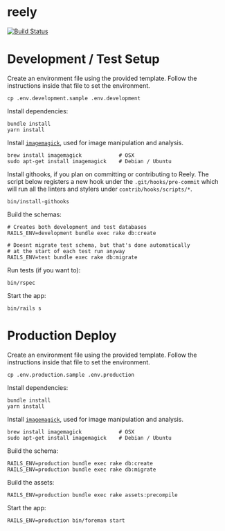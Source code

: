 # reely

[![Build Status](https://gitlab.com/reely/reely/badges/master/build.svg)](https://gitlab.com/reely/reely/pipelines)


# Development / Test Setup

Create an environment file using the provided template. Follow the instructions inside that file to set the environment.

```
cp .env.development.sample .env.development
```

Install dependencies:

```
bundle install
yarn install
```

Install [`imagemagick`](www.imagemagick.org/), used for image manipulation and analysis.

```
brew install imagemagick            # OSX
sudo apt-get install imagemagick    # Debian / Ubuntu
```

Install githooks, if you plan on committing or contributing to Reely.
The script below registers a new hook under the `.git/hooks/pre-commit` which will run all the linters and stylers under `contrib/hooks/scripts/*`.

```
bin/install-githooks
```

Build the schemas:

```
# Creates both development and test databases
RAILS_ENV=development bundle exec rake db:create

# Doesnt migrate test schema, but that's done automatically
# at the start of each test run anyway
RAILS_ENV=test bundle exec rake db:migrate
```

Run tests (if you want to):

```
bin/rspec
```

Start the app:

```
bin/rails s
```

# Production Deploy

Create an environment file using the provided template. Follow the instructions inside that file to set the environment.

```
cp .env.production.sample .env.production
```

Install dependencies:

```
bundle install
yarn install
```

Install [`imagemagick`](www.imagemagick.org/), used for image manipulation and analysis.

```
brew install imagemagick            # OSX
sudo apt-get install imagemagick    # Debian / Ubuntu
```

Build the schema:

```
RAILS_ENV=production bundle exec rake db:create
RAILS_ENV=production bundle exec rake db:migrate
```

Build the assets:

```
RAILS_ENV=production bundle exec rake assets:precompile
```

Start the app:

```
RAILS_ENV=production bin/foreman start
```
